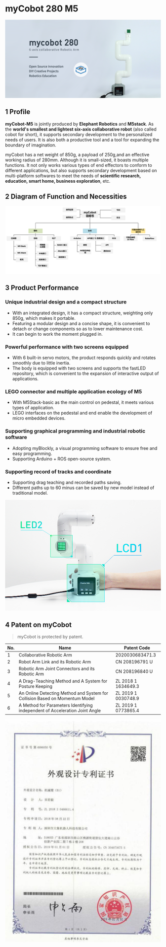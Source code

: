 # myCobot 280 M5

![main](../../resourse/2-serialproduct/2.1-280/main.jpg)

## 1 Profile

**myCobot-M5** is jointly produced by **Elephant Robotics** and **M5stack**. As the **world\'s smallest and lightest six-axis collaborative robot** (also called cobot for short), it supports secondary development to the personalized needs of users. It is also both a productive tool and a tool for expanding the boundary of imagination.

myCobot has a net weight of 850g, a payload of 250g,and an effective working radius of 280mm. Although it is small-sized, it boasts multiple functions. It not only works various types of end effectors to conform to different applications, but also supports secondary development based on multi-platform softwares to meet the needs of **scientific research, education, smart home, business exploration**, etc.

## 2 Diagram of Function and Necessities

![框架](../../resourse/2-serialproduct/2.1-280/M5/框架.png)


## 3 Product Performance

### Unique industrial design and a compact structure

-   With an integrated design, it has a compact structure, weighting only 850g, which makes it portable.
-   Featuring a modular design and a concise shape, it is convenient to detach or change components so as to lower maintenance cost.
-   It can begin to work the moment plugged in.

### Powerful performance with two screens equipped

-   With 6 built-in servo motors, the product responds quickly and rotates smoothly due to little inertia.
-   The body is equipped with two screens and supports the fastLED repository, which is convenient to the expansion of interactive output of applications.

### LEGO connector and multiple application ecology of M5

-   With M5Stack-basic as the main control on pedestal, it meets various types of application.
-   LEGO interfaces on the pedestal and end enable the development of micro embedded devices.

### Supporting graphical programming and industrial robotic software

-   Adopting myBlockly, a visual programming software to ensure free and easy programming.
-   Supporting Arduino + ROS open-source system.

### Supporting record of tracks and coordinate

-   Supporting drag teaching and recorded paths saving.
-   Different paths up to 60 minus can be saved by new model instead of traditional model.

![双屏幕](../../resourse/2-serialproduct/2.1-280/M5/双屏幕.jpg)



## 4 Patent on myCobot

> myCobot is protected by patent.

| No. | Name                                             | Patent Code |
| ---- | ------------------------------------------------ | ------------------- |
| 1    | Collaborative Robotic Arm                                 | 2020030683471.3     |
| 2    | Robot Arm Link and its Robotic Arm                       | CN 208196791 U      |
| 3    | Robotic Arm Joint Connectors and its Robotic Arm             | CN 208196840 U      |
| 4    | A Drag-Teaching Method and A System for Posture Keeping | ZL 2018 1 1634649.3 |
| 5    | An Online Detecting Method and System for Collision Based on Momentum Model | ZL 2019 1 0030748.9 |
| 6    | A Method for Parameters Identifying independent of Acceleration Joint Angle | ZL 2019 1 0773865.4 |

![专利](../../resourse/2-serialproduct/2.1-280/M5/专利.jpg)

